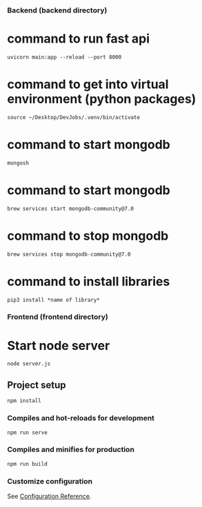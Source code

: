### Backend (backend directory)
# command to run fast api
```
uvicorn main:app --reload --port 8000
```

# command to get into virtual environment (python packages)
```
source ~/Desktop/DevJobs/.venv/bin/activate
```

# command to start mongodb
```
mongosh
```

# command to start mongodb
```
brew services start mongodb-community@7.0
```

# command to stop mongodb
```
brew services stop mongodb-community@7.0
```

# command to install libraries
```
pip3 install *name of library*
```

### Frontend (frontend directory)
# Start node server
```
node server.js
```
## Project setup
```
npm install
```

### Compiles and hot-reloads for development
```
npm run serve
```

### Compiles and minifies for production
```
npm run build
```

### Customize configuration
See [Configuration Reference](https://cli.vuejs.org/config/).
